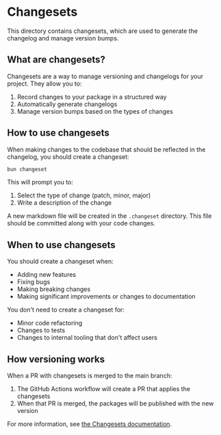 # Changesets

This directory contains changesets, which are used to generate the changelog and manage version bumps.

## What are changesets?

Changesets are a way to manage versioning and changelogs for your project. They allow you to:

1. Record changes to your package in a structured way
2. Automatically generate changelogs
3. Manage version bumps based on the types of changes

## How to use changesets

When making changes to the codebase that should be reflected in the changelog, you should create a changeset:

```bash
bun changeset
```

This will prompt you to:
1. Select the type of change (patch, minor, major)
2. Write a description of the change

A new markdown file will be created in the `.changeset` directory. This file should be committed along with your code changes.

## When to use changesets

You should create a changeset when:

- Adding new features
- Fixing bugs
- Making breaking changes
- Making significant improvements or changes to documentation

You don't need to create a changeset for:

- Minor code refactoring
- Changes to tests
- Changes to internal tooling that don't affect users

## How versioning works

When a PR with changesets is merged to the main branch:

1. The GitHub Actions workflow will create a PR that applies the changesets
2. When that PR is merged, the packages will be published with the new version

For more information, see [the Changesets documentation](https://github.com/changesets/changesets).

